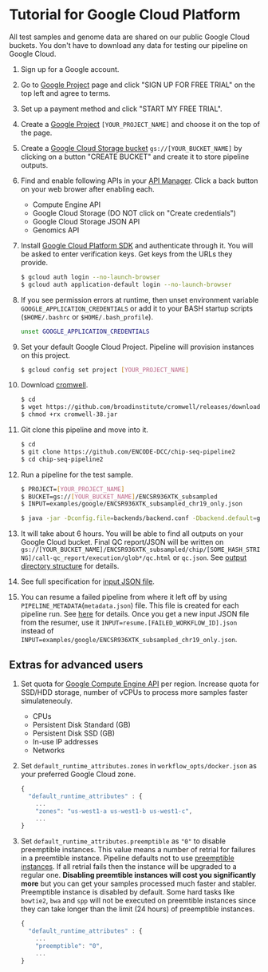 # Tutorial for Google Cloud Platform

All test samples and genome data are shared on our public Google Cloud buckets. You don't have to download any data for testing our pipeline on Google Cloud.

1. Sign up for a Google account.
2. Go to [Google Project](https://console.developers.google.com/project) page and click "SIGN UP FOR FREE TRIAL" on the top left and agree to terms.
3. Set up a payment method and click "START MY FREE TRIAL".
4. Create a [Google Project](https://console.developers.google.com/project) `[YOUR_PROJECT_NAME]` and choose it on the top of the page.
5. Create a [Google Cloud Storage bucket](https://console.cloud.google.com/storage/browser) `gs://[YOUR_BUCKET_NAME]` by clicking on a button "CREATE BUCKET" and create it to store pipeline outputs.
6. Find and enable following APIs in your [API Manager](https://console.developers.google.com/apis/library). Click a back button on your web brower after enabling each.
    * Compute Engine API
    * Google Cloud Storage (DO NOT click on "Create credentials")
    * Google Cloud Storage JSON API
    * Genomics API

7. Install [Google Cloud Platform SDK](https://cloud.google.com/sdk/downloads) and authenticate through it. You will be asked to enter verification keys. Get keys from the URLs they provide.
    ```bash
    $ gcloud auth login --no-launch-browser
    $ gcloud auth application-default login --no-launch-browser
    ```

8. If you see permission errors at runtime, then unset environment variable `GOOGLE_APPLICATION_CREDENTIALS` or add it to your BASH startup scripts (`$HOME/.bashrc` or `$HOME/.bash_profile`).
    ```bash
    unset GOOGLE_APPLICATION_CREDENTIALS
    ```

7. Set your default Google Cloud Project. Pipeline will provision instances on this project.
    ```bash
    $ gcloud config set project [YOUR_PROJECT_NAME]
    ```

8. Download [cromwell](https://github.com/broadinstitute/cromwell).
    ```bash
    $ cd
    $ wget https://github.com/broadinstitute/cromwell/releases/download/38/cromwell-38.jar
    $ chmod +rx cromwell-38.jar
    ```

9. Git clone this pipeline and move into it.
    ```bash
    $ cd
    $ git clone https://github.com/ENCODE-DCC/chip-seq-pipeline2
    $ cd chip-seq-pipeline2
    ```

10. Run a pipeline for the test sample.
    ```bash
    $ PROJECT=[YOUR_PROJECT_NAME]
    $ BUCKET=gs://[YOUR_BUCKET_NAME]/ENCSR936XTK_subsampled
    $ INPUT=examples/google/ENCSR936XTK_subsampled_chr19_only.json

    $ java -jar -Dconfig.file=backends/backend.conf -Dbackend.default=google -Dbackend.providers.google.config.project=${PROJECT} -Dbackend.providers.google.config.root=${BUCKET} cromwell-38.jar run chip.wdl -i ${INPUT} -o workflow_opts/docker.json
    ```

11. It will take about 6 hours. You will be able to find all outputs on your Google Cloud bucket. Final QC report/JSON will be written on `gs://[YOUR_BUCKET_NAME]/ENCSR936XTK_subsampled/chip/[SOME_HASH_STRING]/call-qc_report/execution/glob*/qc.html` or `qc.json`. See [output directory structure](output.md) for details.

12. See full specification for [input JSON file](input.md).

13. You can resume a failed pipeline from where it left off by using `PIPELINE_METADATA`(`metadata.json`) file. This file is created for each pipeline run. See [here](../utils/resumer/README.md) for details. Once you get a new input JSON file from the resumer, use it `INPUT=resume.[FAILED_WORKFLOW_ID].json` instead of `INPUT=examples/google/ENCSR936XTK_subsampled_chr19_only.json`.

## Extras for advanced users

1. Set quota for [Google Compute Engine API](https://console.cloud.google.com/iam-admin/quotas) per region. Increase quota for SSD/HDD storage, number of vCPUs to process more samples faster simulateneouly.
    * CPUs
    * Persistent Disk Standard (GB)
    * Persistent Disk SSD (GB)
    * In-use IP addresses
    * Networks

2. Set `default_runtime_attributes.zones` in `workflow_opts/docker.json` as your preferred Google Cloud zone.
    ```javascript
    {
      "default_runtime_attributes" : {
        ...
        "zones": "us-west1-a us-west1-b us-west1-c",
        ...
    }
    ```

3. Set `default_runtime_attributes.preemptible` as `"0"` to disable preemptible instances. This value means a number of retrial for failures in a preemtible instance. Pipeline defaults not to use [preemptible instances](https://cloud.google.com/compute/docs/instances/preemptible). If all retrial fails then the instance will be upgraded to a regular one. **Disabling preemtible instances will cost you significantly more** but you can get your samples processed much faster and stabler. Preemptible instance is disabled by default. Some hard tasks like `bowtie2`, `bwa` and `spp` will not be executed on preemtible instances since they can take longer than the limit (24 hours) of preemptible instances.
    ```javascript
    {
      "default_runtime_attributes" : {
        ...
        "preemptible": "0",
        ...
    }
    ```
